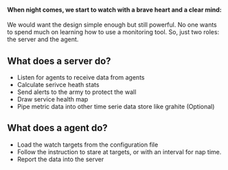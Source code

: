 #### When night comes, we start to watch with a brave heart and a clear mind:

We would want the design simple enough but still powerful. No one wants to spend much on learning how to use a monitoring tool. So, just two roles: the server and the agent.

## What does a server do?
+ Listen for agents to receive data from agents
+ Calculate serivce heath stats
+ Send alerts to the army to protect the wall
+ Draw service health map
+ Pipe metric data into other time serie data store like grahite (Optional)

## What does a agent do?
+ Load the watch targets from the configuration file
+ Follow the instruction to stare at targets, or with an interval for nap time.
+ Report the data into the server


